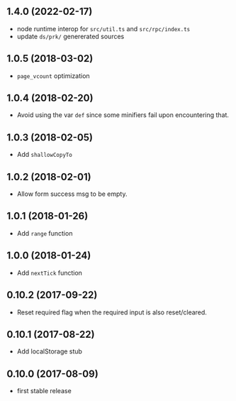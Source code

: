 ## 1.4.0 (2022-02-17)

* node runtime interop for `src/util.ts` and `src/rpc/index.ts`
* update `ds/prk/` genererated sources

## 1.0.5 (2018-03-02)

* `page_vcount` optimization

## 1.0.4 (2018-02-20)

* Avoid using the var `def` since some minifiers fail upon encountering that.

## 1.0.3 (2018-02-05)

* Add `shallowCopyTo`

## 1.0.2 (2018-02-01)

* Allow form success msg to be empty.

## 1.0.1 (2018-01-26)

* Add `range` function

## 1.0.0 (2018-01-24)

* Add `nextTick` function

## 0.10.2 (2017-09-22)

* Reset required flag when the required input is also reset/cleared.

## 0.10.1 (2017-08-22)

* Add localStorage stub

## 0.10.0 (2017-08-09)

* first stable release
